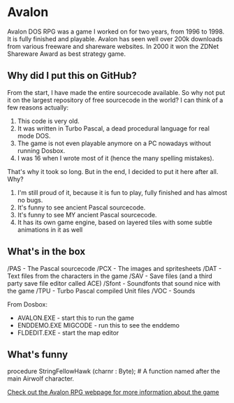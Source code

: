 # Avalon
Avalon DOS RPG was a game I worked on for two years, from 1996 to 1998. It is fully finished and playable. Avalon has seen well over 200k downloads from various freeware and shareware websites. In 2000 it won the ZDNet Shareware Award as best strategy game.

## Why did I put this on GitHub?
From the start, I have made the entire sourcecode available. So why not put it on the largest repository of free sourcecode in the world? I can think of a few reasons actually:
1. This code is very old. 
2. It was written in Turbo Pascal, a dead procedural language for real mode DOS. 
3. The game is not even playable anymore on a PC nowadays without running Dosbox.
4. I was 16 when I wrote most of it (hence the many spelling mistakes).

That's why it took so long. But in the end, I decided to put it here after all. Why?
1. I'm still proud of it, because it is fun to play, fully finished and has almost no bugs.
2. It's funny to see ancient Pascal sourcecode.
3. It's funny to see MY ancient Pascal sourcecode.
4. It has its own game engine, based on layered tiles with some subtle animations in it as well

## What's in the box

/PAS - The Pascal sourcecode
/PCX - The images and spritesheets
/DAT - Text files from the characters in the game
/SAV - Save files (and a third party save file editor called ACE)
/Sfont - Soundfonts that sound nice with the game
/TPU - Turbo Pascal compiled Unit files
/VOC - Sounds

From Dosbox:
- AVALON.EXE - start this to run the game 
- ENDDEMO.EXE MIGCODE - run this to see the enddemo 
- FLDEDIT.EXE - start the map editor

## What's funny

procedure StringFellowHawk (charnr : Byte); # A function named after the main Airwolf character.

[Check out the Avalon RPG webpage for more information about the game](https://www.avalonrpg.net)
